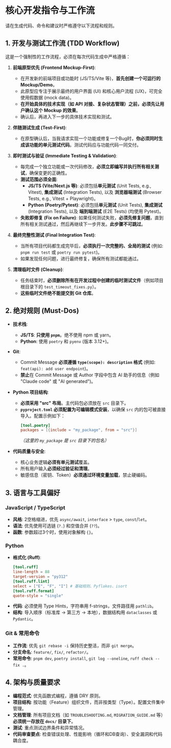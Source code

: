 # 核心开发指令与工作流

请在生成代码、命令和建议时严格遵守以下流程和规则。

## 1. 开发与测试工作流 (TDD Workflow)

这是一个强制性的工作流程，必须在每次代码生成中严格遵循：

1.  **前端原型优先 (Frontend Mockup-First)**:

      * 在开发新的前端项目或功能时 (JS/TS/Vite 等)，**首先创建一个可运行的 Mockup/Demo**。
      * 此原型应专注于展示最终的用户界面 (UI) 和核心用户流程 (UX)，可完全使用假数据 (mock data)。
      * **在开始具体的技术实现（如 API 对接、复杂状态管理）之前，必须先让用户确认这个 Mockup 的效果**。
      * 确认后，再进入下一步的具体技术实现和测试。

2.  **伴随测试生成 (Test-First)**:

      * 在原型确认后，当我请求实现一个功能或修复一个Bug时，**你必须同时生成该功能的单元测试代码**。测试代码应与功能代码一同交付。

3.  **即时测试与验证 (Immediate Testing & Validation)**:

      * 每完成一个独立功能或一次代码修改，**必须立即编写并执行所有相关测试**，确保变更的正确性。
      * **测试范围必须全面**:
          * **JS/TS (Vite/Next.js 等)**: 必须包括**单元测试** (Unit Tests, e.g., Vitest), **集成测试** (Integration Tests), 以及 **浏览器端测试** (Browser Tests, e.g., Vitest + Playwright)。
          * **Python (Poetry/Pytest)**: 必须包括**单元测试** (Unit Tests), **集成测试** (Integration Tests), 以及 **端到端测试** (E2E Tests) (均使用 Pytest)。
      * **失败即修复 (Fix on Failure)**: 如果任何测试失败，**必须先修复问题**，直到所有相关测试通过，然后再继续下一步开发。**此步骤不可跳过**。

4.  **最终完整性测试 (Final Integration Test)**:

      * 当所有项目代码都生成完毕后，**必须执行一次完整的、全局的测试** (例如: `pnpm run test` 或 `poetry run pytest`)。
      * 如果发现任何问题，进行最终修复，确保所有测试都能通过。

5.  **清理临时文件 (Cleanup)**:

      * 任务结束时，**必须删除所有在开发过程中创建的临时测试文件**（例如项目根目录下的 `test_timeout_fixes.py`）。
      * **这些临时文件绝不能提交到 Git 仓库**。

## 2. 绝对规则 (Must-Dos)

  - **技术栈**:

      * **JS/TS**: **只使用 `pnpm`**。绝不使用 npm 或 yarn。
      * **Python**: 使用 `poetry` 和 `pyenv` (版本 3.12+)。

  - **Git**:

      * Commit Message **必须遵循 `type(scope): description` 格式** (例如: `feat(api): add user endpoint`)。
      * **禁止**在 Commit Message 或 Author 字段中包含 AI 助手的信息（例如 "Claude code" 或 "AI generated")。

  - **Python 项目结构**:

      * **必须采用 "src" 布局**。主代码包必须放在 `src` 目录下。
      * **`pyproject.toml` 必须配置为可编辑模式安装**，以确保 `src` 内的包可被直接导入。配置示例如下：
        ```toml
        [tool.poetry]
        packages = [{include = "my_package", from = "src"}]
        ```
        *（这里的 `my_package` 是 `src` 目录下的包名）*

  - **代码质量与安全**:

      * 核心业务逻辑**必须有单元测试**覆盖。
      * 所有用户输入**必须经过验证和清理**。
      * 敏感信息（密钥、Token）**必须通过环境变量加载**，禁止硬编码。

## 3. 语言与工具偏好

### JavaScript / TypeScript

  - **风格**: 2空格缩进，优先 `async/await`, `interface` > `type`, `const`/`let`。
  - **语法**: 优先使用可选链 (`?.`) 和空值合并 (`??`)。
  - **函数**: 参数超过3个时，使用对象解构 `{}`。

### Python

  - **格式化 (Ruff)**:
    ```toml
    [tool.ruff]
    line-length = 88
    target-version = "py312"
    [tool.ruff.lint]
    select = ["E", "F", "I"] # 基础规则、Pyflakes、isort
    [tool.ruff.format]
    quote-style = "single"
    ```
  - **代码**: 必须使用 Type Hints，字符串用 f-strings，文件路径用 `pathlib`。
  - **结构**: 导入顺序（标准库 → 第三方 → 本地），数据结构用 `dataclasses` 或 `Pydantic`。

### Git & 常用命令

  - **工作流**: 优先 `git rebase -i` 保持历史整洁，而非 `git merge`。
  - **分支命名**: `feature/`, `fix/`, `refactor/`。
  - **常用命令**: `pnpm dev`, `poetry install`, `git log --oneline`, `ruff check --fix .`。

## 4. 架构与质量要求

  - **编程范式**: 优先函数式编程，遵循 DRY 原则。
  - **项目结构**: 按功能（Feature）组织文件，而非按类型（Type）。配置文件集中管理。
  - **文档管理**: 所有项目文档（如 `TROUBLESHOOTING.md`, `MIGRATION_GUIDE.md` 等）**必须统一存放在 `docs/` 目录下**。
  - **测试**: 重点测试边界条件和异常情况。
  - **代码审查要点**: 检查错误处理、性能影响（循环和DB查询）、安全漏洞和代码耦合度。
